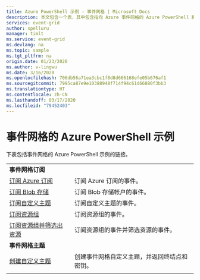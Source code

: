 ```yaml
---
title: Azure PowerShell 示例 - 事件网格 | Microsoft Docs
description: 本文包含一个表，其中包含指向 Azure 事件网格的 Azure PowerShell 脚本示例的链接。
services: event-grid
author: spelluru
manager: timlt
ms.service: event-grid
ms.devlang: na
ms.topic: sample
ms.tgt_pltfrm: na
origin.date: 01/23/2020
ms.author: v-lingwu
ms.date: 3/16/2020
ms.openlocfilehash: 706db56a71ea3cbc1f8d8d666168efe05b676af1
ms.sourcegitcommit: 7995ca87e9e10388948f714f94c61d66880f3bb3
ms.translationtype: HT
ms.contentlocale: zh-CN
ms.lasthandoff: 03/17/2020
ms.locfileid: "79452403"
---
```

# <a name="azure-powershell-samples-for-event-grid"></a>事件网格的 Azure PowerShell 示例

下表包括事件网格的 Azure PowerShell 示例的链接。

| | |
|-|-|
|**事件网格订阅**||
| [订阅 Azure 订阅](scripts/event-grid-powershell-azure-subscription.md)| 订阅 Azure 订阅的事件。 |
| [订阅 Blob 存储](scripts/event-grid-powershell-blob.md)| 订阅 Blob 存储帐户的事件。 |
| [订阅自定义主题](scripts/event-grid-powershell-subscribe-custom-topic.md)| 订阅自定义主题的事件。 |
| [订阅资源组](scripts/event-grid-powershell-resource-group.md)| 订阅资源组的事件。 |
| [订阅资源组并筛选出资源](scripts/event-grid-powershell-resource-group-filter.md)| 订阅资源组的事件并筛选资源的事件。 |
|**事件网格主题**||
| [创建自定义主题](scripts/event-grid-powershell-create-custom-topic.md) | 创建事件网格自定义主题，并返回终结点和密钥。  |
| | |
